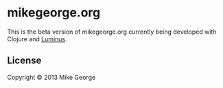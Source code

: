 # mikegeorge.org

This is the beta version of mikegeorge.org currently being developed with Clojure and [Luminus](http://www.luminusweb.net/).
## License

Copyright © 2013 Mike George
